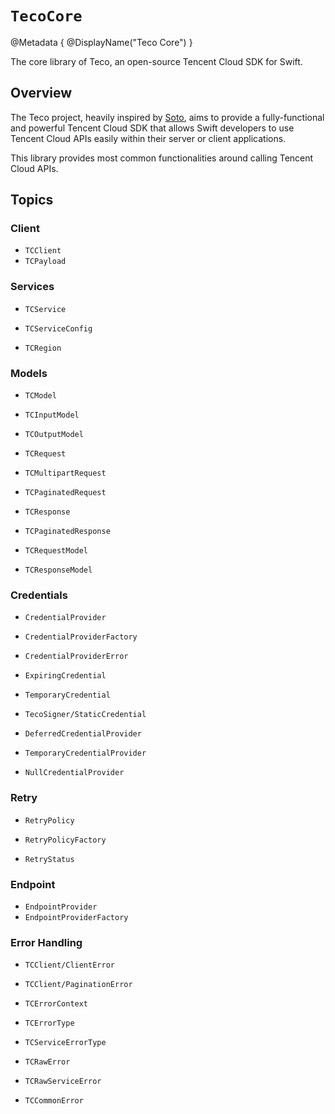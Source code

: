 #  ``TecoCore``

@Metadata {
    @DisplayName("Teco Core")
}

The core library of Teco, an open-source Tencent Cloud SDK for Swift.

## Overview

The Teco project, heavily inspired by [Soto](https://github.com/soto-project), aims to provide a fully-functional and powerful Tencent Cloud SDK that allows Swift developers to use Tencent Cloud APIs easily within their server or client applications.

This library provides most common functionalities around calling Tencent Cloud APIs.

## Topics

### Client

- ``TCClient``
- ``TCPayload``

### Services

- ``TCService``
- ``TCServiceConfig``

- ``TCRegion``

### Models

- ``TCModel``

- ``TCInputModel``
- ``TCOutputModel``

- ``TCRequest``
- ``TCMultipartRequest``
- ``TCPaginatedRequest``

- ``TCResponse``
- ``TCPaginatedResponse``

- ``TCRequestModel``
- ``TCResponseModel``

### Credentials

- ``CredentialProvider``
- ``CredentialProviderFactory``
- ``CredentialProviderError``

- ``ExpiringCredential``

- ``TemporaryCredential``
- ``TecoSigner/StaticCredential``

- ``DeferredCredentialProvider``
- ``TemporaryCredentialProvider``
- ``NullCredentialProvider``

### Retry

- ``RetryPolicy``
- ``RetryPolicyFactory``

- ``RetryStatus``

### Endpoint

- ``EndpointProvider``
- ``EndpointProviderFactory``

### Error Handling

- ``TCClient/ClientError``
- ``TCClient/PaginationError``

- ``TCErrorContext``

- ``TCErrorType``
- ``TCServiceErrorType``

- ``TCRawError``
- ``TCRawServiceError``

- ``TCCommonError``
